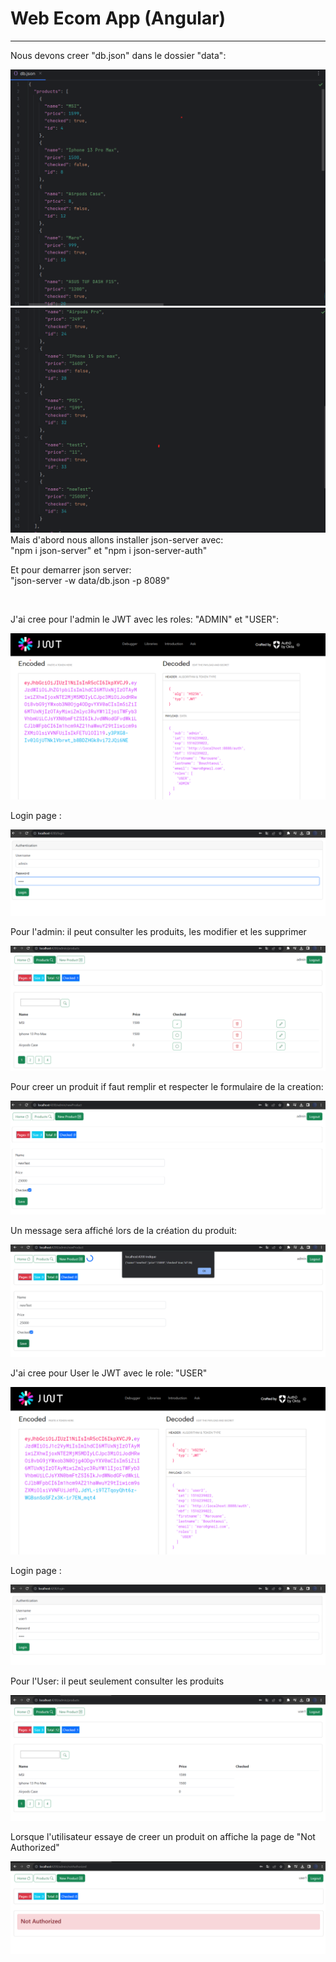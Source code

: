 # Web Ecom App (Angular)
<hr>

Nous devons creer "db.json" dans le dossier "data":

<img src="captures/dbJson.png">
<img src="captures/dbJson2.png">

<br>
Mais d'abord nous allons installer json-server avec:
<br>
"npm i json-server" et "npm i json-server-auth"

Et pour demarrer json server:
<br>
"json-server -w data/db.json -p 8089"

<br>

J'ai cree pour l'admin le JWT avec les roles: "ADMIN" et "USER":

<img src="captures/jwtAdmin.png">

<br>

Login page :

<img src="captures/adminlogin.png">

<br>

Pour l'admin: il peut consulter les produits, les modifier et les supprimer

<img src="captures/products.png">

<br>

Pour creer un produit if faut remplir et respecter le formulaire de la creation:

<img src="captures/create.png">

<br>

Un message sera affiché lors de la création du produit:

<img src="captures/newProd.png">

<br>

J'ai cree pour User le JWT avec le role: "USER"

<img src="captures/jwtUser.png">

<br>

Login page :

<img src="captures/userlogin.png">

<br>

Pour l'User: il peut seulement consulter les produits

<img src="captures/productsUser.png">

<br>

Lorsque l'utilisateur essaye de creer un produit on affiche la page de "Not Authorized" 

<img src="captures/notAuthorized.png">
